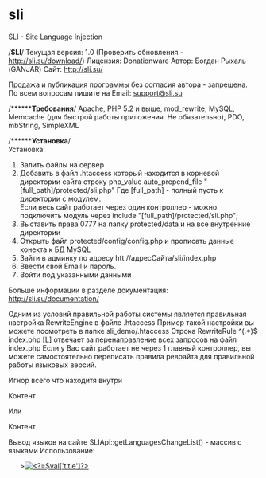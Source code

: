 sli
===

SLI - Site Language Injection

/******************SLI******************/
Текущая версия: 1.0 (Проверить обновления - http://sli.su/download/) 
Лицензия: Donationware 
Автор: Богдан Рыхаль (GANJAR) 
Сайт: http://sli.su/

Продажа и публикация программы без согласия
автора - запрещена.
По всем вопросам пишите на Email: support@sli.su 

/******************Требования************/
Apache, PHP 5.2 и выше, mod_rewrite, MySQL, Memcache (для быстрой работы приложения. Не обязательно), PDO, mbString, SimpleXML

/******************Установка************/                         
Установка:
1.  Залить файлы на сервер
2.  Добавить в файл .htaccess который находится в корневой директории сайта строку
    php_value auto_prepend_file "[full_path]/protected/sli.php"
    Где [full_path] - полный пусть к директории с модулем.     
    Если весь сайт работает через один контроллер - можно подключить модуль через include "[full_path]/protected/sli.php";
3.  Выставить права 0777 на папку protected/data и на все внутренние директории
4.  Открыть файл protected/config/config.php и прописать данные конекта к БД MySQL 
5.  Зайти в админку по адресу htt://адресСайта/sli/index.php
6.  Ввести свой Email и пароль.
7.  Войти под указанными данными

Больше информации в разделе документация:
http://sli.su/documentation/

Одним из условий правильной работы системы является правильная настройка RewriteEngine в файле .htaccess
Пример такой настройки вы можете посмотреть в папке sli_demo/.htaccess
Строка
RewriteRule ^(.*)$ index.php [L]
отвечает за перенаправление всех запросов на файл index.php
Если у Вас сайт работает не через 1 главный контроллер, вы можете самостоятельно переписать правила реврайта для правильной работы языковых версий.

Игнор всего что находитя внутри
<!--SLI::ignore-->
Контент
<!--SLI::endIgnore-->

Или
<?php SLIApi::ignoreStart();?>
Контент
<?php SLIApi::ignoreEnd();?>

Вывод языков на сайте
SLIApi::getLanguagesChangeList() - массив с языками
Использование:
<ul class="language">
    <?php foreach(SLIApi::getLanguagesChangeList() as $val) {?>
    <li<?php echo $val['selected'] ? ' class="selected"': '';?>><a % href="<?php echo $val['href'];?>"><img src="/sli/static/img/flags/<?=$val['alias']?>.png" alt="<?=$val['title']?>" title="<?=$val['title']?>"></a></li>
    <?php }?>
</ul>
